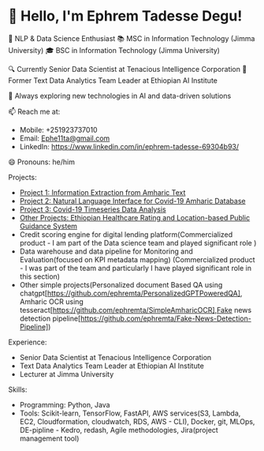 
# 👋 Hello, I'm Ephrem Tadesse Degu!

🧠 NLP & Data Science Enthusiast
📚 MSC in Information Technology (Jimma University)
🎓 BSC in Information Technology (Jimma University)


🔍 Currently Senior Data Scientist at Tenacious Intelligence Corporation
🎯 Former Text Data Analytics Team Leader at Ethiopian AI Institute

🌱 Always exploring new technologies in AI and data-driven solutions

📫 Reach me at:
   - Mobile: +251923737010
   - Email: Ephe11ta@gmail.com
   - LinkedIn: https://www.linkedin.com/in/ephrem-tadesse-69304b93/

😄 Pronouns: he/him



Projects:
- [Project 1: Information Extraction from Amharic Text](https://www.semanticscholar.org/paper/Event-Extraction-from-Unstructured-Amharic-Text-Degu-Tsegaye/82aeb3832966745d20652963b018fbae445bc4fa)
- [Project 2: Natural Language Interface for Covid-19 Amharic Database](https://www.semanticscholar.org/paper/Natural-Language-Interface-for-Covid-19-Amharic-Degu-Aga/6366c45a8127fa3dba020d8498d342e6d36ca54e)
- [Project 3: Covid-19 Timeseries Data Analysis](https://github.com/ephremta/EthioTelecomCDRAnalysis)
- [Other Projects: Ethiopian Healthcare Rating and Location-based Public Guidance System](ongoing )
- Credit scoring engine for digital lending platform(Commercialized product - I am part of the Data science team and played significant role )
- Data warehouse and data pipeline for Monitoring and Evaluation(focused on KPI metadata mapping) (Commercialized product - I was part of the team and particularly I have played significant role in this section)
- Other simple projects(Personalized document Based QA using chatgpt[https://github.com/ephremta/PersonalizedGPTPoweredQA], Amharic OCR using tesseract[https://github.com/ephremta/SimpleAmharicOCR],Fake news detection pipeline[https://github.com/ephremta/Fake-News-Detection-Pipeline])
  

Experience:
- Senior Data Scientist at Tenacious Intelligence Corporation
- Text Data Analytics Team Leader at Ethiopian AI Institute
- Lecturer at Jimma University

Skills:
- Programming: Python, Java
- Tools: Scikit-learn, TensorFlow, FastAPI, AWS services(S3, Lambda, EC2, Cloudformation, cloudwatch, RDS, AWS - CLI), Docker, git, MLOps, DE-pipline - Kedro, redash,  Agile methodologies, Jira(project management tool)
